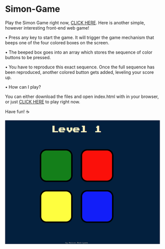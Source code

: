 # Simon-Game

Play the Simon Game right now, [CLICK HERE](https://polymathing.github.io/Simon-Game/).
Here is another simple, however interesting front-end web game! 

• Press any key to start the game. It will trigger the game mechanism that beeps one of the four colored boxes on the screen. 

• The beeped box goes into an array which stores the sequence of color buttons to be pressed. 

• You have to reproduce this exact sequence. Once the full sequence has been reproduced, another colored button gets added, leveling your score up. 


• How can I play? 

  You can either download the files and open index.html with in your browser, or just [CLICK HERE](https://polymathing.github.io/Simon-Game/) to play right now. 

Have fun! ☕


![](https://github.com/Polymathing/Maicon_Data_Science_Portfolio/blob/main/images/Simon-Game2.png?raw=true)
